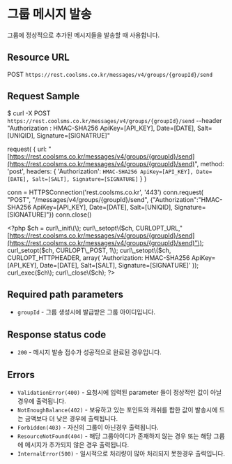 # 그룹 메시지 발송

그룹에 정상적으로 추가된 메시지들을 발송할 때 사용합니다.

## Resource URL

POST `https://rest.coolsms.co.kr/messages/v4/groups/{groupId}/send`

## Request Sample

$ curl -X POST `https://rest.coolsms.co.kr/messages/v4/groups/{groupId}/send`  --header "Authorization : HMAC-SHA256 ApiKey=\[API\_KEY\], Date=\[DATE\], Salt=\[UNIQID\], Signature=\[SIGNATRUE\]"

request\( { url: "[https://rest.coolsms.co.kr/messages/v4/groups/{groupId}/send](https://rest.coolsms.co.kr/messages/v4/groups/{groupId}/send)", method: 'post', headers: { 'Authorization': `HMAC-SHA256 ApiKey=[API_KEY], Date=[DATE], Salt=[SALT], Signature=[SIGNATURE]` } \)

conn = HTTPSConnection\('rest.coolsms.co.kr', '443'\) conn.request\( "POST", "/messages/v4/groups/{groupId}/send", {"Authorization":"HMAC-SHA256 ApiKey=\[API\_KEY\], Date=\[DATE\], Salt=\[UNIQID\], Signature=\[SIGNATURE\]"}\) conn.close\(\)

&lt;?php $ch = curl\_init\(\); curl\_setopt\($ch, CURLOPT\_URL,"[https://rest.coolsms.co.kr/messages/v4/groups/{groupId}/send](https://rest.coolsms.co.kr/messages/v4/groups/{groupId}/send)"\); curl\_setopt\($ch, CURLOPT\_POST, 1\); curl\_setopt\($ch, CURLOPT\_HTTPHEADER, array\( 'Authorization: HMAC-SHA256 ApiKey=\[API\_KEY\], Date=\[DATE\], Salt=\[SALT\], Signature=\[SIGNATURE\]' \)\); curl\_exec\($ch\); curl\_close\($ch\); ?&gt;

## Required path parameters

* `groupId` - 그룹 생성시에 발급받은 그룹 아이디입니다.

## Response status code

* `200` - 메시지 발송 접수가 성공적으로 완료된 경우입니다.

## Errors

* `ValidationError(400)` - 요청시에 입력된 parameter 들이 정상적인 값이 아닐경우에 출력됩니다.
* `NotEnoughBalance(402)` - 보유하고 있는 포인트와 캐쉬를 합한 값이 발송시에 드는 금액보다 더 낮은 경우에 출력됩니다.
* `Forbidden(403)` - 자신의 그룹이 아닌경우 출력됩니다.
* `ResourceNotFound(404)` - 해당 그룹아이디가 존재하지 않는 경우 또는 해당 그룹에 메시지가 추가되지 않은 경우 출력됩니다.
* `InternalError(500)` - 일시적으로 처리량이 많아 처리되지 못한경우 출력입니다.


